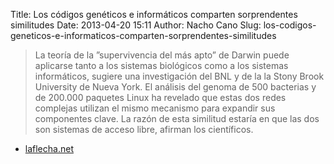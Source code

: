 Title: Los códigos genéticos e informáticos comparten sorprendentes similitudes
Date: 2013-04-20 15:11
Author: Nacho Cano
Slug: los-codigos-geneticos-e-informaticos-comparten-sorprendentes-similitudes

> La teoría de la ”supervivencia del más apto” de Darwin puede aplicarse
> tanto a los sistemas biológicos como a los sistemas informáticos,
> sugiere una investigación del BNL y de la la Stony Brook University de
> Nueva York. El análisis del genoma de 500 bacterias y de 200.000
> paquetes Linux ha revelado que estas dos redes complejas utilizan el
> mismo mecanismo para expandir sus componentes clave. La razón de esta
> similitud estaría en que las dos son sistemas de acceso libre, afirman
> los científicos.

- [laflecha.net][]

  [laflecha.net]: http://www.laflecha.net/canales/ciencia/noticias/los-codigos-geneticos-e-informaticos-comparten-sorprendentes-similitudes
    "Los códigos genéticos e informáticos comparten sorprendentes similitudes"
